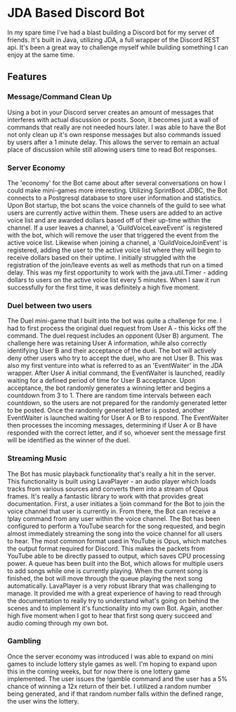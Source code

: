# JDA Based Discord Bot

In my spare time I've had a blast building a Discord bot for my server of friends.  It's built in Java, utilizing JDA, a full wrapper of the Discord REST api.  It's been a great way to challenge myself while building something I can enjoy at the same time.

## Features

### Message/Command Clean Up
Using a bot in your Discord server creates an amount of messages that interferes with actual discussion or posts.  Soon, it becomes just a wall of commands that really are not needed hours later.  I was able to have the Bot not only clean up it's own response messages but also commands issued by users after a 1 minute delay.  This allows the server to remain an actual place of discussion while still allowing users time to read Bot responses.

### Server Economy
The 'economy' for the Bot came about after several conversations on how I could make mini-games more interesting.  Utilizing SprintBoot JDBC, the Bot connects to a Postgresql database to store user information and statistics.  Upon Bot startup, the bot scans the voice channels of the guild to see what users are currently active within them.  These users are added to an active voice list and are awarded dollars based off of their up-time within the channel.  If a user leaves a channel, a 'GuildVoiceLeaveEvent' is registered with the bot, which will remove the user that triggered the event from the active voice list. Likewise when joining a channel, a 'GuildVoiceJoinEvent' is registered, adding the user to the active voice list where they will begin to receive dollars based on their uptime. I initially struggled with the registration of the join/leave events as well as methods that run on a timed delay.  This was my first opportunity to work with the java.util.Timer - adding dollars to users on the active voice list every 5 minutes.  When I saw it run successfully for the first time, it was definitely a high five moment.

### Duel between two users
The Duel mini-game that I built into the bot was quite a challenge for me. I had to first process the original duel request from User A - this kicks off the command.  The duel request includes an opponent (User B) argument. The challenge here was retaining User A information, while also correctly identifying User B and their acceptance of the duel.  The bot will actively deny other users who try to accept the duel, who are not User B.  This was also my first venture into what is referred to as an 'EventWaiter' in the JDA wrapper. After User A initial command, the EventWaiter is launched, readily waiting for a defined period of time for User B acceptance.  Upon acceptance, the bot randomly generates a winning letter and begins a countdown from 3 to 1. There are random time intervals between each countdown, so the users are not prepared for the randomly generated letter to be posted. Once the randomly generated letter is posted, another EventWaiter is launched waiting for User A or B to respond.  The EventWaiter then processes the incoming messages, determining if User A or B have responded with the correct letter, and if so, whoever sent the message first will be identified as the winner of the duel.

### Streaming Music
The Bot has music playback functionality that's really a hit in the server.  This functionality is built using LavaPlayer - an audio player which loads tracks from various sources and converts them into a stream of Opus frames. It's really a fantastic library to work with that provides great documentation.  First, a user initiates a !join command for the Bot to join the voice channel that user is currently in.  From there, the Bot can receive a !play <song name> command from any user within the voice channel.  The Bot has been configured to perform a YouTube search for the song requested, and begin almost immediately streaming the song into the voice channel for all users to hear.  The most common format used in YouTube is Opus, which matches the output format required for Discord.  This makes the packets from YouTube able to be directly passed to output, which saves CPU processing power. A queue has been built into the Bot, which allows for multiple users to add songs while one is currently playing.  When the current song is finished, the bot will move through the queue playing the next song automatically.  LavaPlayer is a very robust library that was challenging to manage.  It provided me with a great experience of having to read through the documentation to really try to understand what's going on behind the scenes and to implement it's functionality into my own Bot.  Again, another high five moment when I got to hear that first song query succeed and audio coming through my own bot.

### Gambling
Once the server economy was introduced I was able to expand on mini games to include lottery style games as well. I'm hoping to expand upon this in the coming weeks, but for now there is one lottery game implemented.  The user issues the !gamble <dollar amount> command and the user has a 5% chance of winning a 12x return of their bet.  I utilized a random number being generated, and if that random number falls within the defined range, the user wins the lottery.
